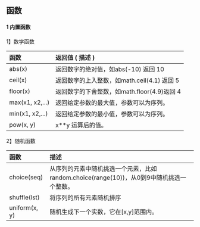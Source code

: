 ## 函数

#### 1 内置函数

1】数学函数

| 函数            | 返回值 ( 描述 )                             |
| :-------------- | :------------------------------------------ |
| abs(x)          | 返回数字的绝对值，如abs(-10) 返回 10        |
| ceil(x)         | 返回数字的上入整数，如math.ceil(4.1) 返回 5 |
| floor(x)        | 返回数字的下舍整数，如math.floor(4.9)返回 4 |
| max(x1, x2,...) | 返回给定参数的最大值，参数可以为序列。      |
| min(x1, x2,...) | 返回给定参数的最小值，参数可以为序列。      |
| pow(x, y)       | x**y 运算后的值。                           |



2】随机函数

| 函数          | 描述                                                         |
| :------------ | :----------------------------------------------------------- |
| choice(seq)   | 从序列的元素中随机挑选一个元素，比如random.choice(range(10))，从0到9中随机挑选一个整数。 |
| shuffle(lst)  | 将序列的所有元素随机排序                                     |
| uniform(x, y) | 随机生成下一个实数，它在[x,y]范围内。                        |


